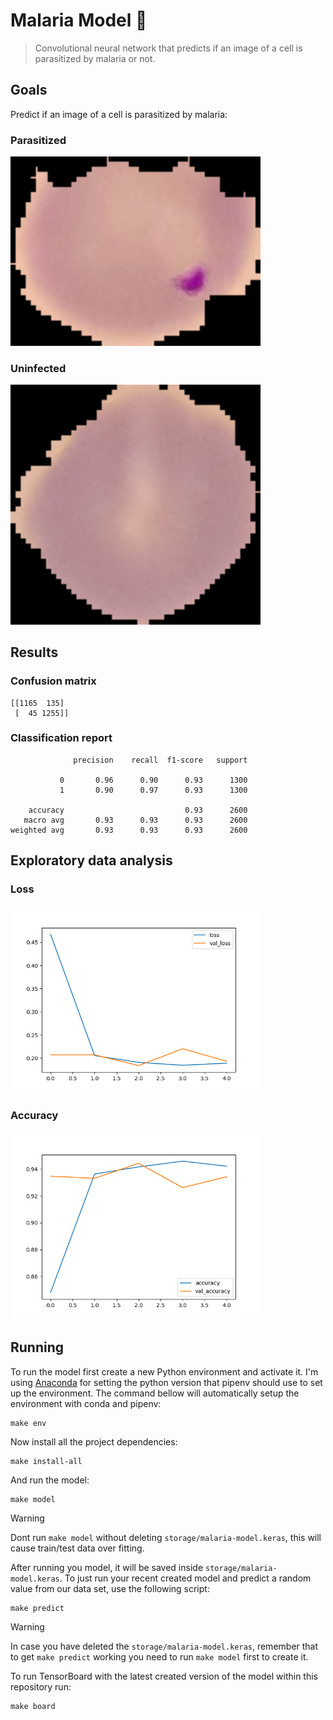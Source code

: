 # Malaria Model 🤖

> Convolutional neural network that predicts if an image of a cell is parasitized by malaria or not.

## Goals

Predict if an image of a cell is parasitized by malaria:

### Parasitized

<img src="resources/parasitized-example.png" width="400px">

### Uninfected

<img src="resources/uninfected-example.png" width="400px">

## Results

### Confusion matrix

```shell
[[1165  135]
 [  45 1255]]
```

### Classification report

```shell
              precision    recall  f1-score   support

           0       0.96      0.90      0.93      1300
           1       0.90      0.97      0.93      1300

    accuracy                           0.93      2600
   macro avg       0.93      0.93      0.93      2600
weighted avg       0.93      0.93      0.93      2600
```

## Exploratory data analysis

### Loss

<img src="storage/plots/loss.png" width="400px" />

### Accuracy

<img src="storage/plots/accuracy.png" width="400px" />

## Running

To run the model first create a new Python environment and activate it. I'm using [Anaconda](https://www.anaconda.com/) for setting the python version that pipenv should use to set up the environment. The command bellow will automatically setup the environment with conda and pipenv:

```shell
make env
```

Now install all the project dependencies:

```shell
make install-all
```

And run the model:

```shell
make model
```

> [!WARNING]
> Dont run `make model` without deleting `storage/malaria-model.keras`, this will
> cause train/test data over fitting.

After running you model, it will be saved inside `storage/malaria-model.keras`.
To just run your recent created model and predict a random value from our data set,
use the following script:

```shell
make predict 
```

> [!WARNING]
> In case you have deleted the `storage/malaria-model.keras`, remember that to get `make predict` working you need to run `make model` first to create it.

To run TensorBoard with the latest created version of the model within this
repository run:

```shell
make board
```
